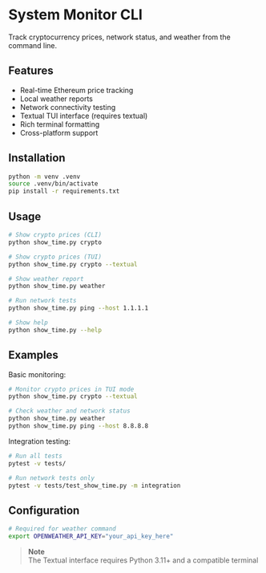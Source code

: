 # System Monitor CLI

Track cryptocurrency prices, network status, and weather from the command line.

## Features

- Real-time Ethereum price tracking
- Local weather reports
- Network connectivity testing
- Textual TUI interface (requires textual)
- Rich terminal formatting
- Cross-platform support

## Installation

```bash
python -m venv .venv
source .venv/bin/activate
pip install -r requirements.txt
```

## Usage

```bash
# Show crypto prices (CLI)
python show_time.py crypto

# Show crypto prices (TUI)
python show_time.py crypto --textual

# Show weather report
python show_time.py weather

# Run network tests
python show_time.py ping --host 1.1.1.1

# Show help
python show_time.py --help
```

## Examples

Basic monitoring:
```bash
# Monitor crypto prices in TUI mode
python show_time.py crypto --textual

# Check weather and network status
python show_time.py weather
python show_time.py ping --host 8.8.8.8
```

Integration testing:
```bash
# Run all tests
pytest -v tests/

# Run network tests only
pytest -v tests/test_show_time.py -m integration
```

## Configuration

```bash
# Required for weather command
export OPENWEATHER_API_KEY="your_api_key_here"
```

> **Note**  
> The Textual interface requires Python 3.11+ and a compatible terminal
